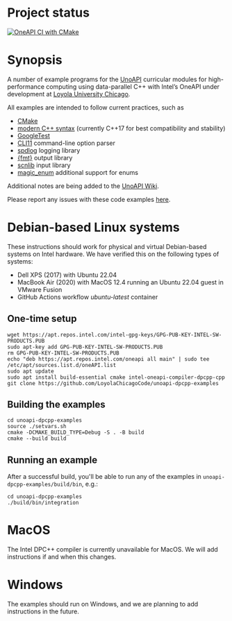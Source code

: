 # Project status

[![OneAPI CI with CMake](https://github.com/LoyolaChicagoCode/unoapi-dpcpp-examples/actions/workflows/oneapi-cmake.yml/badge.svg)](https://github.com/LoyolaChicagoCode/unoapi-dpcpp-examples/actions/workflows/oneapi-cmake.yml)

# Synopsis

A number of example programs for the [UnoAPI](https://unoapi.cs.luc.edu) curricular modules for high-performance computing using data-parallel C++ with Intel’s OneAPI under development at [Loyola University Chicago](https://luc.edu/cs).

All examples are intended to follow current practices, such as

- [CMake](https://cmake.org)
- [modern C++ syntax](http://isocpp.github.io) (currently C++17 for best compatibility and stability)
- [GoogleTest](https://google.github.io/googletest)
- [CLI11](https://github.com/CLIUtils/CLI11) command-line option parser
- [spdlog](https://spdlog.docsforge.com) logging library
- [{fmt}](https://fmt.dev) output library
- [scnlib](https://scnlib.readthedocs.io) input library
- [magic_enum](https://github.com/Neargye/magic_enum) additional support for enums

Additional notes are being added to the [UnoAPI Wiki](https://github.com/LoyolaChicagoBooks/unoapi/wiki).

Please report any issues with these code examples [here](https://github.com/LoyolaChicagoCode/unoapi-dpcpp-examples/issues). 

# Debian-based Linux systems

These instructions should work for physical and virtual Debian-based systems on Intel hardware.
We have verified this on the following types of systems:

- Dell XPS (2017) with Ubuntu 22.04
- MacBook Air (2020) with MacOS 12.4 running an Ubuntu 22.04 guest in VMware Fusion
- GitHub Actions workflow *ubuntu-latest* container

## One-time setup

```shell
wget https://apt.repos.intel.com/intel-gpg-keys/GPG-PUB-KEY-INTEL-SW-PRODUCTS.PUB
sudo apt-key add GPG-PUB-KEY-INTEL-SW-PRODUCTS.PUB
rm GPG-PUB-KEY-INTEL-SW-PRODUCTS.PUB
echo "deb https://apt.repos.intel.com/oneapi all main" | sudo tee /etc/apt/sources.list.d/oneAPI.list
sudo apt update
sudo apt install build-essential cmake intel-oneapi-compiler-dpcpp-cpp
git clone https://github.com/LoyolaChicagoCode/unoapi-dpcpp-examples
```

## Building the examples

```shell
cd unoapi-dpcpp-examples
source ./setvars.sh
cmake -DCMAKE_BUILD_TYPE=Debug -S . -B build
cmake --build build
```

## Running an example

After a successful build, you'll be able to run any of the examples in `unoapi-dpcpp-examples/build/bin`, e.g.: 

```shell
cd unoapi-dpcpp-examples
./build/bin/integration
```

# MacOS

The Intel DPC++ compiler is currently unavailable for MacOS.
We will add instructions if and when this changes. 

# Windows

The examples should run on Windows, and we are planning to add instructions in the future.
